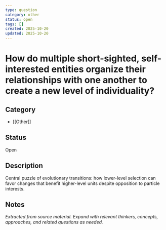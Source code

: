 ```yaml
---
type: question
category: other
status: open
tags: []
created: 2025-10-20
updated: 2025-10-20
---
```


# How do multiple short-sighted, self-interested entities organize their relationships with one another to create a new level of individuality?

## Category

- [[Other]]

## Status

Open

## Description

Central puzzle of evolutionary transitions: how lower-level selection can favor changes that benefit higher-level units despite opposition to particle interests.

## Notes

*Extracted from source material. Expand with relevant thinkers, concepts, approaches, and related questions as needed.*
